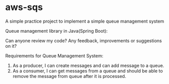 # aws-sqs
A simple practice project to implement a simple queue management system

Queue management library in Java(Spring Boot):

Can anyone review my code? Any feedback, improvements or suggestions on it?

Requirements for Queue Management System:

1. As a producer, I can create messages and can add message to a queue.
2. As a consumer, I can get messages from a queue and should be able to remove the message from queue after it is processed.

